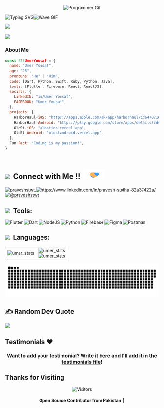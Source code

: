 
<!-- Welcome to my Profile. Don't forget to change the links with your own links. If you found this Readme profile useful don't forget to ⭐ it.

This profile focusses on new addition about customizing your git with : -
- Awesome bio with some cool Preformatted text. 
- Connect with me,languages & tools icons.
- Dynamically include your blogs, Tweets, Youtube videos, Recent activity sourcing from the parent website, and update changes using github workflows.
- Adding git Stats, Streaks to take your profile on the another level.
- Adding some cool giphy. I sure you gonna like them. -->

<!-- Awesome bio with some cool Preformatted text.  -->
<!-- Start here... -->
<!--  Introductory one liner start  -->
<div align="center">
  <img src="https://media.giphy.com/media/qgQUggAC3Pfv687qPC/giphy.gif" alt="Programmer Gif" alt="Programmer coding gif" height="300" width="500">
</div>

<p align="left">
  <img src="https://readme-typing-svg.herokuapp.com?color=%2336BCF7&size=21&duration=2000&center=false&vCenter=true&multiline=true&width=300&height=40&lines=Hi%2C+I'm+Umer+Yousaf" alt="Typing SVG"><img src="https://user-images.githubusercontent.com/18350557/176309783-0785949b-9127-417c-8b55-ab5a4333674e.gif" height=35 width=35 alt="Wave GIF">
</p>
<p align="left">
    <img src="https://readme-typing-svg.herokuapp.com/?lines=Flutter+Enthusiast+👨‍💻+...+;Tech+Explorer+and+Innovator+🚀;"center=false&size=20&duration=2500>
</p>
<!--  Introductory one liner end  -->

<!-- Own made custom gradient divider -->
<p><img src="https://user-images.githubusercontent.com/73097560/115834477-dbab4500-a447-11eb-908a-139a6edaec5c.gif"></p>

<!--  Coding introduction of mine  -->
###  About Me
```jsx
const 525UmerYousaf = {
  name: "Umer Yousaf",
  age: "25",
  pronouns: "He" | "Him",
  code: [Dart, Python, Swift, Ruby, Python, Java],
  tools: [Flutter, Firebase, React, ReactJS],
  socials: {
    LinkedIN: "in/Umer Yousaf",
    FACEBOOK: "Umer Yousaf",
  },
  projects: {
    HarborHaul-iOS: "https://apps.apple.com/pk/app/harborhaul/id6470716457",
    HarborHaul-Android: "https://play.google.com/store/apps/details?id=com.obraj.harborHaul&pcampaignid=web_share",
    OloSt-iOS: "olostios.vercel.app",
    OloSt-Android: "olostandroid.vercel.app",
  },
  Fun Fact: "Coding is my passion!",
}
```
<br>

<!-- Below is contact with me section  -->
## <img src="https://media2.giphy.com/media/numE3A55vbpBuDCxnA/giphy.gif?cid=ecf05e47rze9471w0iriay9ubhrvdmam2cbwpobzooqnsopa&rid=giphy.gif&ct=s" width="40">&nbsp; <strong style="font-size:24px;">Connect with Me !!</strong>&nbsp; <img src="https://raw.githubusercontent.com/525UmerYousaf/525UmerYousaf/main/svg/Handshake.gif" height="33">

<p align="left">
  <a href="https://twitter.com/praveshstwt" target="blank">
    <img align="center" src="https://raw.githubusercontent.com/rahuldkjain/github-profile-readme-generator/master/src/images/icons/Social/twitter.svg" alt="praveshstwt" height="30" width="40" />
  </a>
  <a href="https://linkedin.com/in/pravesh-sudha-82a37422a/" target="blank">
    <img align="center" src="https://raw.githubusercontent.com/rahuldkjain/github-profile-readme-generator/master/src/images/icons/Social/linked-in-alt.svg" alt="https://www.linkedin.com/in/pravesh-sudha-82a37422a/" height="30" width="40" />
  </a>
  <a href="https://hashnode.com/@praveshstwt" target="blank">
    <img align="center" src="https://raw.githubusercontent.com/rahuldkjain/github-profile-readme-generator/master/src/images/icons/Social/hashnode.svg" alt="@praveshstwt" height="30" width="40" />
  </a>
</p>

## <img src="https://media4.giphy.com/media/uhQuegHFqkVYuFMXMQ/giphy.gif?cid=ecf05e473w3yyq5ltckpc4c6vr4jf9avvh9uao2eswa4v9rk&rid=giphy.gif&ct=s" width="40">  &nbsp;**Tools:**
![Flutter](https://img.shields.io/badge/Flutter-%2302569B.svg?style=for-the-badge&logo=Flutter&logoColor=white) 
![Dart](https://img.shields.io/badge/dart-%230175C2.svg?style=for-the-badge&logo=dart&logoColor=white) 
![NodeJS](https://img.shields.io/badge/node.js-6DA55F?style=for-the-badge&logo=node.js&logoColor=white) 
![Python](https://img.shields.io/badge/python-3670A0?style=for-the-badge&logo=python&logoColor=ffdd54) 
![Firebase](https://img.shields.io/badge/firebase-%23039BE5.svg?style=for-the-badge&logo=firebase) 
![Figma](https://img.shields.io/badge/figma-%23F24E1E.svg?style=for-the-badge&logo=figma&logoColor=white) 
![Postman](https://img.shields.io/badge/Postman-FF6C37?style=for-the-badge&logo=postman&logoColor=white)


## <img src="https://media.giphy.com/media/j2pOGeGYKe2xCCKwfi/giphy.gif" width="40">  &nbsp;**Languages:**

<p align="center">
  <table>
    <tr>
      <!-- Image 1 (Left Side) -->
      <td>
        <img height="360em" src="https://github-readme-stats.vercel.app/api/top-langs/?username=525UmerYousaf&layout=pie&theme=radical" alt="umer_stats" />
      </td>
      <!-- Image 2 & 3 (Right Side - Stacked Vertically) -->
      <td>
        <img height="180em" src="https://github-readme-stats.vercel.app/api?username=525UmerYousaf&show_icons=true" alt="umer_stats" />
        <br/>
        <img height="180em" src="https://github-readme-stats.vercel.app/api/top-langs?username=525UmerYousaf&show_icons=true&locale=en&layout=compact" alt="umer_stats" />
      </td>
    </tr>
  </table>
</p>
<!--  <img height="180em" src="https://streak-stats.demolab.com?user=525UmerYousaf&theme=radical" alt="umer_stats" />  -->

<!--  Below is Custom Snake Animation section-->
<p align="center">
  <picture>
    <source media="(prefers-color-scheme: dark)" srcset="https://raw.githubusercontent.com/abhishek-00/Abhishek-00/output/github-contribution-grid-snake-dark.svg">
    <source media="(prefers-color-scheme: light)" srcset="https://raw.githubusercontent.com/Abhishek-00/Abhishek-00/output/github-contribution-grid-snake.svg">
    <img alt="github contribution grid snake animation" src="https://raw.githubusercontent.com/abhishek-00/Abhishek-00/output/github-contribution-grid-snake-dark.svg">
  </picture>
</p>
<!--  Above is Custom Snake Animation section-->

<!--  Below is Random Developer Quote section-->
## ✍️ Random Dev Quote
![](https://quotes-github-readme.vercel.app/api?type=horizontal&theme=light)
<!--  Above is Random Developer Quote section-->

<!--  Below is the testimonial section-->
<h2 align="left">Testimonials ❤</h2>

<h3 align="center">
  Want to add your testimonial? Write it 
  <b>
    <a href="https://github.com/Panquesito7/Panquesito7/discussions/3">here</a>
  </b> 
  and I'll add it in the <a href="https://github.com/Panquesito7/Panquesito7/blob/master/TESTIMONIALS.md">testimonials file</a>!
</h3>
<!--  Above is the testimonial section-->

<!--  Below is the Thanks for visiting section-->
<h2 align = "left">Thanks for Visiting</h2>

<p align="center"> 
  <img src="https://komarev.com/ghpvc/?username=525UmerYousaf&label=Visitors&color=0e75b6&style=flat" alt = "Visitors" />
</p>
<!--  Above is the Thanks for visiting section-->

<h4 align="center">Open Source Contributor from <b>Pakistan<b> 💚 
